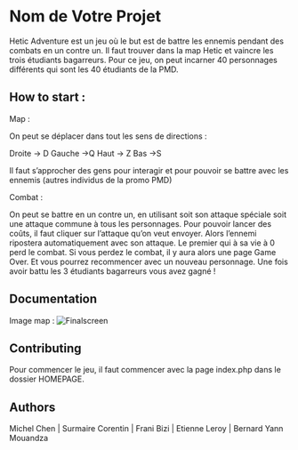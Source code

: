 
#  Nom de Votre Projet
Hetic Adventure est un jeu où le but est de battre les ennemis pendant des combats en un contre un. Il faut trouver dans la map Hetic et vaincre les trois étudiants bagarreurs. Pour ce jeu, on peut incarner 40 personnages différents qui sont les 40 étudiants de la PMD.

## How to start :

Map :

On peut se déplacer dans tout les sens de directions : 

Droite → D
Gauche →Q
Haut → Z
Bas →S

Il faut s’approcher des gens pour interagir et pour pouvoir se battre avec les ennemis (autres individus de la promo PMD)


Combat :

On peut se battre en un contre un, en utilisant soit son attaque spéciale soit une attaque commune à tous les personnages. Pour pouvoir lancer des coûts, il faut cliquer sur l’attaque qu’on veut envoyer. Alors l’ennemi ripostera automatiquement avec son attaque. Le premier qui à sa vie à 0 perd le combat. Si vous perdez le combat, il y aura alors une page Game Over. Et vous pourrez recommencer avec un nouveau personnage. Une fois avoir battu les 3 étudiants bagarreurs vous avez gagné !

## Documentation

Image map : ![Finalscreen](https://user-images.githubusercontent.com/94170725/168302308-5c1e6a1a-c0d4-4855-aa7a-fbd406b8c380.png)



## Contributing


Pour commencer le jeu, il faut commencer avec la page index.php dans le dossier HOMEPAGE.

## Authors

Michel Chen | Surmaire Corentin | Frani Bizi | Etienne Leroy | Bernard Yann Mouandza



